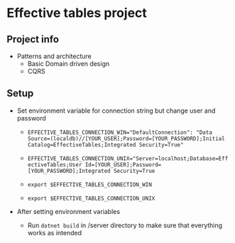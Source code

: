 # Effective tables project

## Project info

- Patterns and architecture
     - Basic Domain driven design
     - CQRS
 
 ## Setup
 - Set environment variable for connection string but change user and password
    - ```EFFECTIVE_TABLES_CONNECTION_WIN="DefaultConnection": "Data Source=(localdb)//[YOUR_USER];Password=[YOUR_PASSWORD];Initial Catalog=EffectiveTables;Integrated Security=True"```
    - ```EFFECTIVE_TABLES_CONNECTION_UNIX="Server=localhost;Database=EffectiveTables;User Id=[YOUR_USER];Password=[YOUR_PASSWORD];Integrated Security=True```

    - ```export $EFFECTIVE_TABLES_CONNECTION_WIN```
    - ```export $EFFECTIVE_TABLES_CONNECTION_UNIX```

- After setting environment variables
    - Run ```dotnet build``` in /server directory to make sure that everything works as intended 